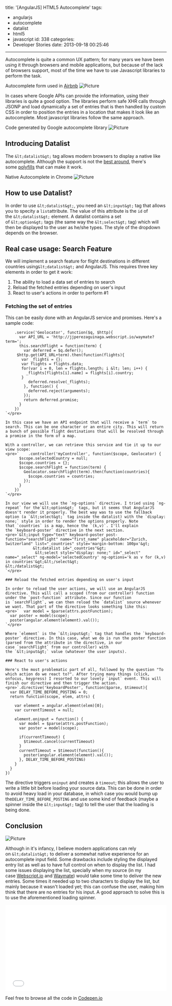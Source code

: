title: '[AngularJS] HTML5 Autocomplete'
tags:
  - angularjs
  - autocomplete
  - datalist
  - html5
  - javascript
id: 338
categories:
  - Developer Stories
date: 2013-09-18 00:25:46
---

Autocomplete is quite a common UX pattern; for many years we have been using it through browsers and mobile applications, but because of the lack of browsers support, most of the time we have to use Javascript libraries to perform the task.

Autocomplete form used in [Airbnb](https://coderwall.com/p/airbnb.com) ![Picture](https://coderwall-assets-0.s3.amazonaws.com/uploads/picture/file/2083/Screen_Shot_2013-09-18_at_1.32.48_AM.png)

In cases where Google APIs can provide the information, using their libraries is quite a good option. The libraries perform safe XHR calls through JSONP and load dynamically a set of entries that is then handled by custom CSS in order to position the entries in a location that makes it look like an autocomplete. Most javascript libraries follow the same approach.

Code generated by Google autocomplete library ![Picture](https://coderwall-assets-0.s3.amazonaws.com/uploads/picture/file/2084/Screen_Shot_2013-09-18_at_1.36.07_AM.png)

## Introducing Datalist

The `&lt;datalist&gt;` tag allows modern browsers to display a native like autocomplete. Although the support is not the [best around](http://caniuse.com/datalist), there's some [polyfills](http://css-tricks.com/relevant-dropdowns-polyfill-for-datalist/) that can make it work.

Native Autocomplete in Chrome ![Picture](https://coderwall-assets-0.s3.amazonaws.com/uploads/picture/file/2085/Screen_Shot_2013-09-18_at_1.48.03_AM.png)

## How to use Datalist?

In order to use `&lt;datalist&gt;`, you need an `&lt;input&gt;` tag that allows you to specity a `list`attribute. The value of this attribute is the `id` of the `&lt;datalist&gt;` element. A datalist contains a set of `&lt;option&gt;` tags (the same way the `&lt;select&gt;` tag) which will then be displayed to the user as he/she types. The style of the dropdown depends on the browser.

## Real case usage: Search Feature

We will implement a search feature for flight destinations in different countries using`&lt;datalist&gt;` and AngularJS. This requires three key elements in order to get it work:

1.  The ability to load a data set of entries to search
2.  Reload the fetched entries depending on user's input
3.  React to user's actions in order to perform #1

### Fetching the set of entries

This can be easily done with an AngularJS service and promises. Here's a sample code:

        .service('Geolocator', function($q, $http){
          var API_URL = 'http://jjperezaguinaga.webscript.io/waymate?term=';
          this.searchFlight = function(term) {
            var deferred = $q.defer();
         $http.get(API_URL+term).then(function(flights){
           var _flights = {};
           var flights = flights.data;
           for(var i = 0, len = flights.length; i &lt; len; i++) {
             _flights[flights[i].name] = flights[i].country;
           }
              deferred.resolve(_flights);
            }, function() {
              deferred.reject(arguments);
            });
            return deferred.promise;
          } 
        })
    `</pre>

    In this case we have an API endpoint that will receive a `term` to search. This can be one character or an entire city. This will return a bunch of possible flight destinations that will be resolved through a promise in the form of a map.

    With a controller, we can retrieve this service and tie it up to our view scope:
    <pre>`    .controller('myController', function($scope, Geolocator) {
          $scope.selectedCountry = null;
          $scope.countries = {};
          $scope.searchFlight = function(term) {
            Geolocator.searchFlight(term).then(function(countries){
              $scope.countries = countries;
            });
          }
        })
    `</pre>

    In our view we will use the `ng-options` directive. I tried using `ng-repeat` for the`&lt;option&gt;` tags, but it seems that AngularJS doesn't render it properly. The best way was to use the fallback option (a `&lt;select&gt;` tag inside the datalist) with the `display: none;` style in order to render the options properly. Note that `countries` is a map, hence the `(k,v)`. I'll explain the `keyboard-poster` directive in the next section.
    <pre>`&lt;input type="text" keyboard-poster post-function="searchFlight" name="first_name" placeholder="Zurich, Switzerland" list="_countries" style='margin-bottom: 100px'&gt;
                &lt;datalist id="_countries"&gt;
                 &lt;select style="display: none;" id="_select" name="_select" ng-model='selectedCountry' ng-options='k as v for (k,v) in countries'&gt;&lt;/select&gt;
    &lt;/datalist&gt;
    `</pre>

    ### Reload the fetched entries depending on user's input

    In order to reload the user actions, we will use an AngularJS directive. This will call a scoped (from our controller) function under the `post-function` attribute. Since our function is `searchFlight`, we can then reload the `datalist` source whenever we want. That part of the directive looks something like this:
    <pre>`  var model = $parse(attrs.postFunction);
      var poster = model(scope);
      poster(angular.element(element).val());
    `</pre>

    Where `element` is the `&lt;input&gt;` tag that handles the `keyboard-poster` directive. In this case, what we do is run the poster function (parsed from the attribute in the directive, in our case `searchFlight` from our controller) with the `&lt;input&gt;` value (whatever the user inputs).

    ### React to user's actions

    Here's the most problematic part of all, followed by the question "To which action do we react to?". After trying many things (click, onfocus, keypress) I resorted to our lovely `input` event. This will finish our directive and then trigger the action.
    <pre>`.directive('keyboardPoster', function($parse, $timeout){
      var DELAY_TIME_BEFORE_POSTING = 0;
      return function(scope, elem, attrs) {

        var element = angular.element(elem)[0];
        var currentTimeout = null;

        element.oninput = function() {
          var model = $parse(attrs.postFunction);
          var poster = model(scope);

          if(currentTimeout) {
            $timeout.cancel(currentTimeout)
          }
          currentTimeout = $timeout(function(){
            poster(angular.element(element).val());
          }, DELAY_TIME_BEFORE_POSTING)
        }
      }
    })

The directive triggers `oninput` and creates a `timeout`; this allows the user to write a little bit before loading your source data. This can be done in order to avoid heavy load in your database, in which case you would bump up the`DELAY_TIME_BEFORE_POSTING` and use some kind of feedback (maybe a spinner inside the `&lt;input&gt;` tag) to tell the user that the loading is being done.

## Conclusion

![Picture](https://coderwall-assets-0.s3.amazonaws.com/uploads/picture/file/2086/Screen_Shot_2013-09-18_at_2.21.27_AM.png)

Although in it's infancy, I believe modern applications can rely on `&lt;datalist&gt;` to deliver a somewhat native experience for an autocomplete input field. Some drawbacks include styling the displayed entry list as well as to have full control on when to display the list. I had some issues displaying the list, specially when my source (in my case [Webscript.io](https://www.webscript.io/) and [Waymate](https://www.waymate.de/en/searches)) would take some time to deliver the new entries. Some times it needed up to two characters to display the list, but mainly because it wasn't loaded yet; this can confuse the user, making him think that there are no entries for his input. A good approach to solve this is to use the aforementioned loading spinner.

<iframe height='268' scrolling='no' src='//codepen.io/jjperezaguinaga/embed/yuBdq/?height=268&theme-id=1773&default-tab=result' frameborder='no' allowtransparency='true' allowfullscreen='true' style='width: 100%;'>See the Pen <a href='http://codepen.io/jjperezaguinaga/pen/yuBdq/'>SVG Animation</a> by jjperezaguinaga (<a href='http://codepen.io/jjperezaguinaga'>@jjperezaguinaga</a>) on <a href='http://codepen.io'>CodePen</a>.
</iframe>

Feel free to browse all the code in [Codepen.io](http://codepen.io/jjperezaguinaga/full/Dmspr)